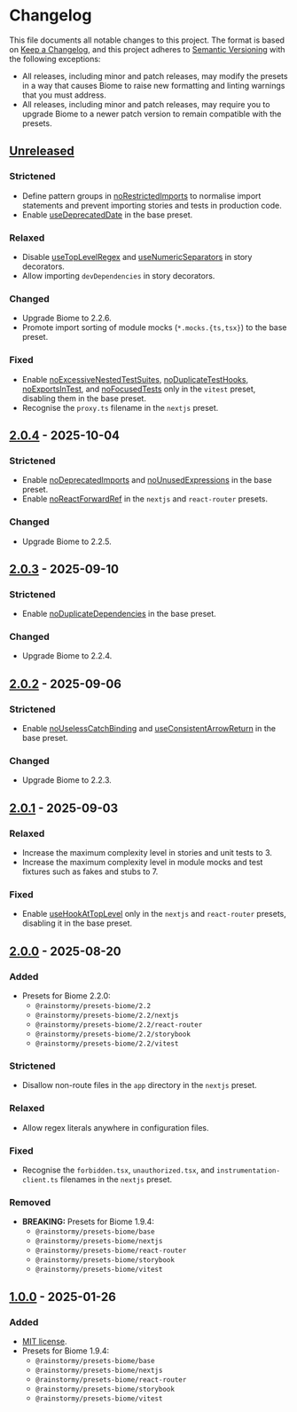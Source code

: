 # Changelog

This file documents all notable changes to this project. The format is based
on [Keep a Changelog](https://keepachangelog.com/en/1.1.0), and this project
adheres to [Semantic Versioning](https://semver.org/spec/v2.0.0.html) with the
following exceptions:

- All releases, including minor and patch releases, may modify the presets in a
  way that causes Biome to raise new formatting and linting warnings that you
  must address.
- All releases, including minor and patch releases, may require you to upgrade
  Biome to a newer patch version to remain compatible with the presets.

## [Unreleased]
### Strictened
- Define pattern groups
  in [noRestrictedImports](https://biomejs.dev/linter/rules/no-restricted-imports)
  to normalise import statements and prevent importing stories and tests in
  production code.
- Enable [useDeprecatedDate](https://biomejs.dev/linter/rules/use-deprecated-date)
  in the base preset.

### Relaxed
- Disable [useTopLevelRegex](https://biomejs.dev/linter/rules/use-top-level-regex)
  and [useNumericSeparators](https://biomejs.dev/linter/rules/use-numeric-separators)
  in story decorators.
- Allow importing `devDependencies` in story decorators.

### Changed
- Upgrade Biome to 2.2.6.
- Promote import sorting of module mocks (`*.mocks.{ts,tsx}`) to the base
  preset.

### Fixed
- Enable [noExcessiveNestedTestSuites](https://biomejs.dev/linter/rules/no-excessive-nested-test-suites),
  [noDuplicateTestHooks](https://biomejs.dev/linter/rules/no-duplicate-test-hooks),
  [noExportsInTest](https://biomejs.dev/linter/rules/no-exports-in-test), and
  [noFocusedTests](https://biomejs.dev/linter/rules/no-focused-tests) only in
  the `vitest` preset, disabling them in the base preset.
- Recognise the `proxy.ts` filename in the `nextjs` preset.

## [2.0.4] - 2025-10-04
### Strictened
- Enable [noDeprecatedImports](https://biomejs.dev/linter/rules/no-deprecated-imports)
  and [noUnusedExpressions](https://biomejs.dev/linter/rules/no-unused-expressions)
  in the base preset.
- Enable [noReactForwardRef](https://biomejs.dev/linter/rules/no-react-forward-ref)
  in the `nextjs` and `react-router` presets.

### Changed
- Upgrade Biome to 2.2.5.

## [2.0.3] - 2025-09-10
### Strictened
- Enable [noDuplicateDependencies](https://biomejs.dev/linter/rules/no-duplicate-dependencies)
  in the base preset.

### Changed
- Upgrade Biome to 2.2.4.

## [2.0.2] - 2025-09-06
### Strictened
- Enable [noUselessCatchBinding](https://biomejs.dev/linter/rules/no-useless-catch-binding)
  and [useConsistentArrowReturn](https://biomejs.dev/linter/rules/use-consistent-arrow-return)
  in the base preset.

### Changed
- Upgrade Biome to 2.2.3.

## [2.0.1] - 2025-09-03
### Relaxed
- Increase the maximum complexity level in stories and unit tests to 3.
- Increase the maximum complexity level in module mocks and test fixtures such
  as fakes and stubs to 7.

### Fixed
- Enable [useHookAtTopLevel](https://biomejs.dev/linter/rules/use-hook-at-top-level)
  only in the `nextjs` and `react-router` presets, disabling it in the base
  preset.

## [2.0.0] - 2025-08-20
### Added
- Presets for Biome 2.2.0:
  - `@rainstormy/presets-biome/2.2`
  - `@rainstormy/presets-biome/2.2/nextjs`
  - `@rainstormy/presets-biome/2.2/react-router`
  - `@rainstormy/presets-biome/2.2/storybook`
  - `@rainstormy/presets-biome/2.2/vitest`

### Strictened
- Disallow non-route files in the `app` directory in the `nextjs` preset.

### Relaxed
- Allow regex literals anywhere in configuration files.

### Fixed
- Recognise the `forbidden.tsx`, `unauthorized.tsx`, and
  `instrumentation-client.ts` filenames in the `nextjs` preset.

### Removed
- **BREAKING:** Presets for Biome 1.9.4:
  - `@rainstormy/presets-biome/base`
  - `@rainstormy/presets-biome/nextjs`
  - `@rainstormy/presets-biome/react-router`
  - `@rainstormy/presets-biome/storybook`
  - `@rainstormy/presets-biome/vitest`

## [1.0.0] - 2025-01-26
### Added
- [MIT license](https://choosealicense.com/licenses/mit).
- Presets for Biome 1.9.4:
  - `@rainstormy/presets-biome/base`
  - `@rainstormy/presets-biome/nextjs`
  - `@rainstormy/presets-biome/react-router`
  - `@rainstormy/presets-biome/storybook`
  - `@rainstormy/presets-biome/vitest`

[unreleased]: https://github.com/rainstormy/presets-biome/compare/v2.0.4...HEAD
[2.0.4]: https://github.com/rainstormy/presets-biome/compare/v2.0.3...v2.0.4
[2.0.3]: https://github.com/rainstormy/presets-biome/compare/v2.0.2...v2.0.3
[2.0.2]: https://github.com/rainstormy/presets-biome/compare/v2.0.1...v2.0.2
[2.0.1]: https://github.com/rainstormy/presets-biome/compare/v2.0.0...v2.0.1
[2.0.0]: https://github.com/rainstormy/presets-biome/compare/v1.0.0...v2.0.0
[1.0.0]: https://github.com/rainstormy/presets-biome/releases/tag/v1.0.0
